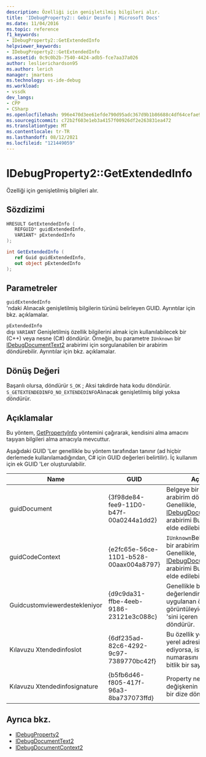 ```yaml
---
description: Özelliği için genişletilmiş bilgileri alır.
title: 'IDebugProperty2:: Gebir Deınfo | Microsoft Docs'
ms.date: 11/04/2016
ms.topic: reference
f1_keywords:
- IDebugProperty2::GetExtendedInfo
helpviewer_keywords:
- IDebugProperty2::GetExtendedInfo
ms.assetid: 0c9c0b2b-7540-4424-adb5-fce7aa37a026
author: leslierichardson95
ms.author: lerich
manager: jmartens
ms.technology: vs-ide-debug
ms.workload:
- vssdk
dev_langs:
- CPP
- CSharp
ms.openlocfilehash: 996e470d3ee61efde790d95adc367d9b1b86688c4df64cefae9384e0a657d050
ms.sourcegitcommit: c72b2f603e1eb3a4157f00926df2e263831ea472
ms.translationtype: MT
ms.contentlocale: tr-TR
ms.lasthandoff: 08/12/2021
ms.locfileid: "121449059"
---
```

# <a name="idebugproperty2getextendedinfo"></a>IDebugProperty2::GetExtendedInfo
Özelliği için genişletilmiş bilgileri alır.

## <a name="syntax"></a>Sözdizimi

```cpp
HRESULT GetExtendedInfo ( 
   REFGUID* guidExtendedInfo,
   VARIANT* pExtendedInfo
);
```

```csharp
int GetExtendedInfo ( 
   ref Guid guidExtendedInfo,
   out object pExtendedInfo
);
```

## <a name="parameters"></a>Parametreler
`guidExtendedInfo`\
'ndaki Alınacak genişletilmiş bilgilerin türünü belirleyen GUID. Ayrıntılar için bkz. açıklamalar.

`pExtendedInfo`\
dışı `VARIANT` Genişletilmiş özellik bilgilerini almak için kullanılabilecek bir (C++) veya nesne (C#) döndürür. Örneğin, bu parametre `IUnknown` bir [IDebugDocumentText2](../../../extensibility/debugger/reference/idebugdocumenttext2.md) arabirimi için sorgulanabilen bir arabirim döndürebilir. Ayrıntılar için bkz. açıklamalar.

## <a name="return-value"></a>Dönüş Değeri
 Başarılı olursa, döndürür `S_OK` ; Aksi takdirde hata kodu döndürür. `S_GETEXTENDEDINFO_NO_EXTENDEDINFO`Alınacak genişletilmiş bilgi yoksa döndürür.

## <a name="remarks"></a>Açıklamalar
 Bu yöntem, [GetPropertyInfo](../../../extensibility/debugger/reference/idebugproperty2-getpropertyinfo.md) yöntemini çağırarak, kendisini alma amacını taşıyan bilgileri alma amacıyla mevcuttur.

 Aşağıdaki GUID 'Ler genellikle bu yöntem tarafından tanınır (ad hiçbir derlemede kullanılamadığından, C# için GUID değerleri belirtilir). İç kullanım için ek GUID 'Ler oluşturulabilir.

|Name|GUID|Açıklama|
|----------|----------|-----------------|
|guidDocument|{3f98de84-fee9-11D0-b47f-00a0244a1dd2}|Belgeye bir `IUnknown` arabirim döndürür. Genellikle, [IDebugDocumentText2](../../../extensibility/debugger/reference/idebugdocumenttext2.md) arabirimi Bu arabirimden elde edilebilir `IUnknown` .|
|guidCodeContext|{e2fc65e-56ce-11D1-b528-00aax004a8797}|`IUnknown`Belge bağlamına bir arabirim döndürür. Genellikle, [IDebugDocumentContext2](../../../extensibility/debugger/reference/idebugdocumentcontext2.md) arabirimi Bu arabirimden elde edilebilir `IUnknown` .|
|Guidcustomviewerdestekleniyor|{d9c9da31-ffbe-4eeb-9186-23121e3c088c}|Genellikle bir ifade değerlendirici tarafından uygulanan özel bir görüntüleyicinin CLSID 'sini içeren bir dize döndürür.|
|Kılavuzu Xtendedinfoslot|{6df235ad-82c6-4292-9c97-7389770bc42f}|Bu özellik yönetilen bir kod yerel adresini temsil ediyorsa, istenen yuva numarasını temsil eden 32 bitlik bir sayı döndürür.|
|Kılavuzu Xtendedinfosignature|{b5fb6d46-f805-417f-96a3-8ba737073ffd}|Property nesnesiyle ilişkili değişkenin imzasını içeren bir dize döndürür.|

## <a name="see-also"></a>Ayrıca bkz.
- [IDebugProperty2](../../../extensibility/debugger/reference/idebugproperty2.md)
- [IDebugDocumentText2](../../../extensibility/debugger/reference/idebugdocumenttext2.md)
- [IDebugDocumentContext2](../../../extensibility/debugger/reference/idebugdocumentcontext2.md)
